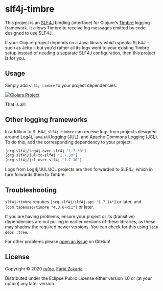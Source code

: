 # slf4j-timbre

This project is an [SLF4J](http://www.slf4j.org/) binding (interface) for Clojure's [Timbre](https://github.com/ptaoussanis/timbre) logging framework. It allows Timbre to receive log messages emitted by code designed to use SLF4J.

If your Clojure project depends on a Java library which speaks SLF4J – such as Jetty – but you'd rather all its logs went to your existing Timbre setup instead of needing a separate SLF4J configuration, then this project is for you.

## Usage

Simply add `slf4j-timbre` to your project dependencies:

[![Clojars Project](http://clojars.org/com.fzakaria/slf4j-timbre/latest-version.svg)](http://clojars.org/com.fzakaria/slf4j-timbre)

That is all!

## Other logging frameworks

In addition to SLF4J, `slf4j-timbre` can receive logs from projects designed around Log4j, java.util.logging (JUL), and Apache Commons Logging (JCL). To do this, add the corresponding dependency to your project:
```clojure
[org.slf4j/log4j-over-slf4j "1.7.30"]
[org.slf4j/jul-to-slf4j "1.7.30"]
[org.slf4j/jcl-over-slf4j "1.7.30"]
```

Logs from Log4j/JUL/JCL projects are then forwarded to SLF4J, which in turn forwards them to Timbre.

## Troubleshooting

`slf4j-timbre` requires `[org.slf4j/slf4j-api "1.7.14"]` or later, and `[com.taoensso/timbre "4.3.0-RC1"]` or later.

If you are having problems, ensure your project or its (transitive) dependencies are not pulling in earlier versions of these libraries, as these may shadow the required newer versions. You can check for this using `lein deps :tree`.

For other problems please [open an issue](https://github.com/fzakaria/slf4j-timbre/issues) on GitHub!

## License

Copyright © 2020 [rufoa](https://github.com/rufoa), [Farid Zakaria](https://github.com/fzakaria)

Distributed under the Eclipse Public License either version 1.0 or (at your option) any later version.